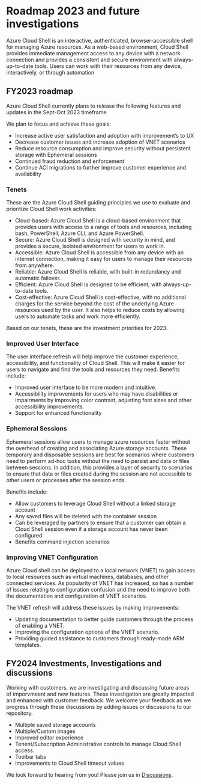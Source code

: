 # Roadmap 2023 and future investigations

Azure Cloud Shell is an interactive, authenticated, browser-accessible shell for managing Azure
resources. As a web-based environment, Cloud Shell provides immediate management access to any
device with a network connection and provides a consistent and secure environment with
always-up-to-date tools. Users can work with their resources from any device, interactively, or
through automation

## FY2023 roadmap

Azure Cloud Shell currently plans to release the following features and updates in the Sept-Oct 2023
timeframe.

We plan to focus and achieve these goals:

- Increase active user satisfaction and adoption with improvement’s to UX
- Decrease customer issues and increase adoption of VNET scenarios
- Reduce resource consumption and improve security without persistent storage with Ephemeral
  sessions
- Continued fraud reduction and enforcement
- Continue ACI migrations to further improve customer experience and availability

### Tenets

These are the Azure Cloud Shell guiding principles we use to evaluate and prioritize Cloud Shell
work activities:

- Cloud-based: Azure Cloud Shell is a cloud-based environment that provides users with access to a
  range of tools and resources, including bash, PowerShell, Azure CLI, and Azure PowerShell.
- Secure: Azure Cloud Shell is designed with security in mind, and provides a secure, isolated
  environment for users to work in.
- Accessible: Azure Cloud Shell is accessible from any device with an internet connection, making it
  easy for users to manage their resources from anywhere.
- Reliable: Azure Cloud Shell is reliable, with built-in redundancy and automatic failover.
- Efficient: Azure Cloud Shell is designed to be efficient, with always-up-to-date tools.
- Cost-effective: Azure Cloud Shell is cost-effective, with no additional charges for the service
  beyond the cost of the underlying Azure resources used by the user. It also helps to reduce costs
  by allowing users to automate tasks and work more efficiently.

Based on our tenets, these are the investment priorities for 2023.

### Improved User Interface

The user interface refresh will help improve the customer experience, accessibility, and
functionality of Cloud Shell. This will make it easier for users to navigate and find the tools and
resources they need. Benefits include:

- Improved user interface to be more modern and intuitive.
- Accessibility improvements for users who may have disabilities or impairments by improving color
  contrast, adjusting font sizes and other accessibility improvements.
- Support for enhanced functionality

### Ephemeral Sessions

Ephemeral sessions allow users to manage azure resources faster without the overhead of creating and
associating Azure storage accounts. These temporary and disposable sessions are best for scenarios
where customers need to perform ad-hoc tasks without the need to persist and data or files between
sessions. In addition, this provides a layer of security to scenarios to ensure that data or files
created during the session are not accessible to other users or processes after the session ends.

Benefits include:

- Allow customers to leverage Cloud Shell without a linked storage account
- Any saved files will be deleted with the container session
- Can be leveraged by partners to ensure that a customer can obtain a Cloud Shell session even if a
  storage account has never been configured
- Benefits command injection scenarios

### Improving VNET Configuration

Azure Cloud shell can be deployed to a local network (VNET) to gain access to local resources such
as virtual machines, databases, and other connected services. As popularity of VNET has increased,
so has a number of issues relating to configuration confusion and the need to improve both the
documentation and configuration of VNET scenarios.

The VNET refresh will address these issues by making improvements:

- Updating documentation to better guide customers through the process of enabling a VNET.
- Improving the configuration options of the VNET scenario.
- Providing guided assistance to customers through ready-made ARM templates.

## FY2024 Investments, Investigations and discussions

Working with customers, we are investigating and discussing future areas of imporvmeent and new features.  These investigation are greatly impacted and enhanced with customer feedback. We welcome your feedback as we progress through these discussions by adding issues or discussions to our repository.

- Multiple saved storage accounts
- Multiple/Custom images
- Improved editor experience
- Tenent/Subscription Administrative controls to manage Cloud Shell access.
- Toolbar tabs
- Improvements to Cloud Shell timeout values

We look forward to hearing from you!  Please join us in [Discussions](https://github.com/Azure/CloudShell/discussions).
